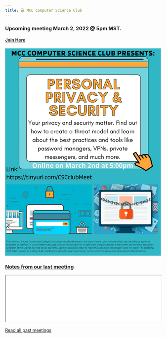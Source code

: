 ```yaml
---
title: 💻 MCC Computer Science Club
---
```

### Upcoming meeting March 2, 2022 @ 5pm MST.
#### [Join Here](https://tinyurl.com/CSCclubMeet)
![Upcoming Meeting](MCC_COmputer_Science_Club.png)

### [Notes from our last meeting](notes/personal-privacy-and-security.md)
<iframe src="notes/personal-privacy-and-security.md" width="100%"></iframe>

[Read all past meetings](/notes)